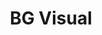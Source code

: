 ---
layout: post
title:  'BG Visual'
story: 'http://bostonglobe.github.io/visual'
text: 'A visual look at new and trending stories from The Boston Globe.'
vimeo: '<iframe src="//player.vimeo.com/video/100246190?title=0&amp;byline=0&amp;portrait=0&amp;color=ffffff" width="640" height="406" frameborder="0" webkitallowfullscreen mozallowfullscreen allowfullscreen></iframe>'
---